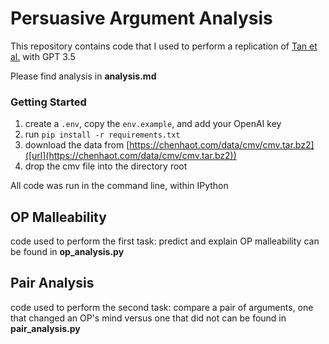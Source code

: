 # Persuasive Argument Analysis

This repository contains code that I used to perform a replication of [Tan et al.]([url](https://chenhaot.com/pubs/winning-arguments.pdf)https://chenhaot.com/pubs/winning-arguments.pdf) with GPT 3.5 

Please find analysis in **analysis.md**

### Getting Started

1. create a `.env`, copy the `env.example`, and add your OpenAI key
2.  run `pip install -r requirements.txt`
3.  download the data from [https://chenhaot.com/data/cmv/cmv.tar.bz2]([url](https://chenhaot.com/data/cmv/cmv.tar.bz2))
4.  drop the cmv file into the directory root 

All code was run in the command line, within IPython


## OP Malleability
code used to perform the first task: predict and explain OP malleability can be found in **op_analysis.py**

## Pair Analysis
code used to perform the second task: compare a pair of arguments, one that changed an OP's mind versus one that did not can be found in **pair_analysis.py**
